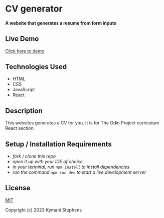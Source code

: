 # CV generator

#### A website that generates a resume from form inputs

## Live Demo
 
[Click here to demo](https://leafy-llama-00f60a.netlify.app/)   

## Technologies Used

* HTML
* CSS
* JavaScript
* React

## Description

This websites generates a CV for you. It is for The Odin Project curriculum React section.

## Setup / Installation Requirements
 
* _fork / clone this repo_
* _open it up with your IDE of choice_
* _in your terminal, run `npm install` to install dependencies_
* _run the command `npm run dev` to start a live development server_


## License

[MIT](https://opensource.org/license/mit/)

Copyright (c) 2023 Kymani Stephens